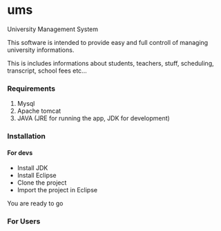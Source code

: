 ums
===

University Management System

This software is intended to provide easy and full controll of managing university informations.

This is includes informations about students, teachers, stuff, scheduling, transcript, school fees etc...

### Requirements

1. Mysql
2. Apache tomcat 
3. JAVA (JRE for running the app, JDK for development)

### Installation

#### For devs

* Install JDK
* Install Eclipse
* Clone the project
* Import the project in Eclipse

You are ready to go

### For Users


